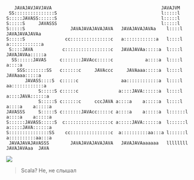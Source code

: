 
```                                                                           
   JAVAJAVJAVJAVA                                         JAVAJVM                   
 SS:::::::::::::::S                                       l:::::l                   
S:::::JAVASS::::::S                                       l:::::l                   
S:::::S     JAVASSS                                       l:::::l                   
S:::::S                 JAVAJAVAJAVAJAVA   JAVAJAVAJAVAa    l::::l    JAVAJAVAJAVAa   
S:::::S               cc:::::::::::::::c   a::::::::::::a   l::::l    a::::::::::::a  
 S::::JAVA           c:::::::::::::::::c   JAVAJAVAa:::::a  l::::l    JAVAJAVAa:::::a 
  SS::::::JAVAS     c:::::::JAVAcc:::::c            a::::a  l::::l             a::::a 
    SSS::::::::SS   c::::::c     JAVAccc     JAVAaaa:::::a  l::::l      JAVAaaa:::::a 
       JAVASS::::S  c:::::c                aa::::::::::::a  l::::l    aa::::::::::::a 
            S:::::S c:::::c               a::::JAVA::::::a  l::::l   a::::JAVA::::::a 
            S:::::S c::::::c     cccJAVA a::::a    a:::::a  l::::l   a::::a    a:::::a 
JAVASSS     S:::::S c:::::::JAVAcc:::::c a::::a    a:::::a  l::::::l a::::a    a:::::a 
S::::::JAVASS:::::S  c:::::::::::::::::c a:::::JAVA::::::a  l::::::l a:::::JAVA::::::a 
S:::::::::::::::SS    cc:::::::::::::::c  a::::::::::aa:::a l::::::l  a::::::::::aa:::a
 JAVAJAVAJAVASSS        JAVAJAVAJAVAJAVA   JAVAJAVAaaaaaa   llllllll   JAVAJAVAaa  JAVA       
```                                                                                                               

![](https://i.imgur.com/gw2RG2G.jpg)
>Scala? Не, не слышал

